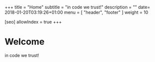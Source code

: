 +++
title = "Home"
subtitle = "in code we trust!"
description = ""
date= 2018-01-20T03:19:26+01:00
menu = [ "header", "footer" ]
weight = 10

[seo]
  allowIndex = true
+++

# Welcome

in code we trust!


